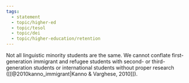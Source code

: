 ```yaml
---
tags:
  - statement
  - topic/higher-ed
  - topic/tesol
  - topic/dei
  - topic/higher-education/retention
---
```


Not all linguistic minority students are the same. We cannot conflate first-generation immigrant and refugee students with second- or third- generation students or international students without proper research ([[@2010kanno_immigrant|Kanno & Varghese, 2010]]).
